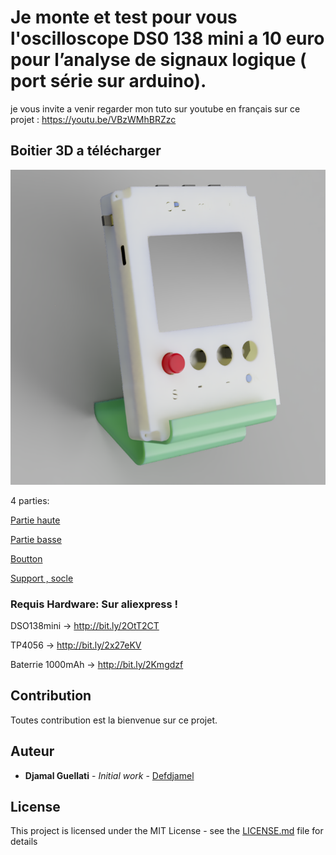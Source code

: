 # Je monte et test pour vous l'oscilloscope  DS0 138 mini a 10 euro  pour l’analyse de signaux logique ( port série sur arduino).

je vous invite a venir regarder mon tuto sur youtube en français sur ce projet : https://youtu.be/VBzWMhBRZzc
 
 
##  Boitier 3D a télécharger
 ![preview](case_with_battery.png?raw=true "Boitier 3D dso138 mini")


4 parties:


[Partie haute  ](top.stl)

[Partie basse ](bottom.stl)

[Boutton ](button.stl)

[Support , socle ](support.stl)


### Requis Hardware: Sur aliexpress !
DSO138mini ->   http://bit.ly/2OtT2CT

TP4056 -> http://bit.ly/2x27eKV

Baterrie 1000mAh -> http://bit.ly/2Kmgdzf



## Contribution

Toutes contribution est la bienvenue sur ce projet.


## Auteur

* **Djamal Guellati** - *Initial work* - [Defdjamel](https://github.com/Defdjamel)


## License

This project is licensed under the MIT License - see the [LICENSE.md](LICENSE.md) file for details
